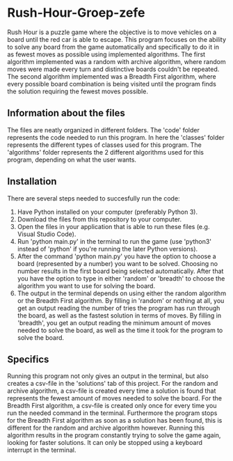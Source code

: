 # Rush-Hour-Groep-zefe

Rush Hour is a puzzle game where the objective is to move vehicles on a board until the red car is able to escape. This program focuses on the ability to solve any board from the game automatically and specifically to do it in as fewest moves as possible using implemented algorithms. The first algorithm implemented was a random with archive algorithm, where random moves were made every turn and distinctive boards couldn't be repeated. The second algorithm implemented was a Breadth First algorithm, where every possible board combination is being visited until the program finds the solution requiring the fewest moves possible. 

## Information about the files

The files are neatly organized in different folders. The 'code' folder represents the code needed to run this program. In here the 'classes' folder represents the different types of classes used for this program. The 'algorithms' folder represents the 2 different algorithms used for this program, depending on what the user wants.

## Installation

There are several steps needed to succesfully run the code:
1. Have Python installed on your computer (preferably Python 3).
2. Download the files from this repository to your computer.
3. Open the files in your application that is able to run these files (e.g. Visual Studio Code).
4. Run 'python main.py' in the terminal to run the game (use 'python3' instead of 'python' if you're running the later Python versions).
5. After the command 'python main.py' you have the option to choose a board (represented by a number) you want to be solved. Choosing no number results in the first board being selected automatically. After that you have the option to type in either 'random' or 'breadth' to choose the algorithm you want to use for solving the board.
6. The output in the terminal depends on using either the random algorithm or the Breadth First algorithm. By filling in 'random' or nothing at all, you get an output reading the number of tries the program has run through the board, as well as the fastest solution in terms of moves. By filling in 'breadth', you get an output reading the minimum amount of moves needed to solve the board, as well as the time it took for the program to solve the board.

## Specifics

Running this program not only gives an output in the terminal, but also creates a csv-file in the 'solutions' tab of this project. For the random and archive algorithm, a csv-file is created every time a solution is found that represents the fewest amount of moves needed to solve the board. For the Breadth First algorithm, a csv-file is created only once for every time you run the needed command in the terminal. Furthermore the program stops for the Breadth First algorithm as soon as a solution has been found, this is different for the random and archive algorithm however. Running this algorithm results in the program constantly trying to solve the game again, looking for faster solutions. It can only be stopped using a keyboard interrupt in the terminal. 

